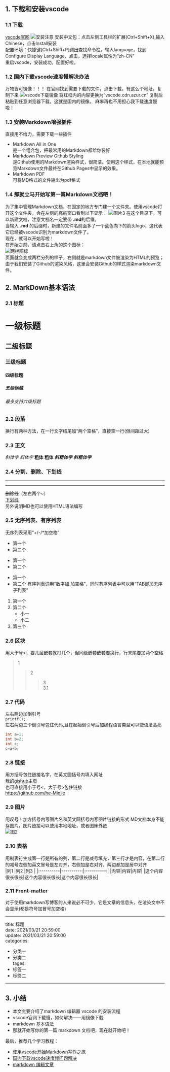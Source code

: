 
## 1. 下载和安装vscode
### 1.1 下载
[vscode官网](https://code.visualstudio.com/) 
![安装注意](images/安装注意.png) 
安装中文包：点击左侧工具栏的扩展(Ctrl+Shift+X),输入Chinese，点击Install安装  
配置环境：快捷键[Ctrl+Shift+P]调出查找命令栏，输入language，找到Configure Display Language，点击，选择locale属性为“zh-CN”  
重启vscode，安装成功，配置好啦。
### 1.2 国内下载vscode速度慢解决办法
万物皆可镜像！！！
在官网找到需要下载的文件，点击下载，有这么个地址，复制下来
![vscode下载镜像](images/vscode下载镜像.png)
将红框内的内容更换为“vscode.cdn.azur.cn”
复制后粘贴到任意浏览器下载，这就是国内的镜像。
麻麻再也不用担心我下载速度慢啦！  
### 1.3 安装Markdown增强插件
直接用不给力，需要下载一些插件
+ Markdown All in One  
  是一个组合包，把最常用的Markdown都给你装好
+ Markdown Preview Github Styling  
  是Github使用的Markdown渲染样式，很简洁。使用这个样式，在本地就能预览Markdown文件最终在Github Pages中显示的效果。
+ Markdown PDF   
  可将MD格式的文件输出为pdf格式
### 1.4 那就立马开始写第一篇Markdown文档吧！
为了集中管理Markdown文档，在固定的地方专门建一个文件夹。使用vscode打开这个文件夹，会在左侧的高航窗口看到以下显示：
![图片3](images/打开文件夹.png)
在这个目录下，可以新建文档，注意文档名一定要带 **.md**的后缀。  
当输入 **.md** 的后缀时，新建的文件名前面多了一个蓝色向下的箭头logo，这代表它已经被vscode识别为markdown文件了。  
现在，就可以开始写啦！  
在开始之前，请点击右上角的这个图标：  
![两栏图标](images/两栏图标.png)  
页面就会变成两栏分列的样子，右侧就是markdown文件被渲染为HTML的预览；  
由于我们安装了Github的渲染风格，这里会安装Github的样式渲染markdown文件。
## 2. MarkDown基本语法
### 2.1 标题
# 一级标题
## 二级标题
### 三级标题
#### 四级标题
##### 五级标题
###### 最多支持六级标题
### 2.2 段落
换行有两种方法，在一行文字结尾加“两个空格”，直接空一行(但间距过大)  
### 2.3 正文
*斜体字* _斜体字_
**粗体** __粗体__
***斜粗体字*** ___斜粗体字___
### 2.4 分割、删除、下划线
---
***
~~删除线~~（左右两个~）  
<u>下划线</u>  
另外说明MD也可以使用HTML语法编写  

### 2.5 无序列表、有序列表
无序列表采用“+/-/*加空格”

+ 第一个  
+ 第二个
- 第一个
- 第二个
* 第一个
* 第二个
有序列表词用“数字加.加空格”，同时有序列表中可以用“TAB键加无序子列表”
1. 第一个
2. 第二个
    - 小一
    - 小二
3. 第三个
### 2.6 区块
用大于号>，要几层嵌套就打几个，但同级嵌套嵌套要换行，行末尾要加两个空格
>1
>>2
>>>3  
>>>3.1
### 2.7 代码
左右两边加倒引号  
`printf();`  
左右两边三个倒引号包住代码,且在起始倒引号后加编程语言类型可以使语法高亮
```c
int a=1;
int b=2;
int c;
c=a+b;
```
### 2.8 链接
用方括号包住链接名字，在英文圆括号内填入网址  
[我的gishub主页](https://github.com/he-Minjie)  
也可直接用小于号<，大于号>包住链接  
<https://github.com/he-Minjie>
### 2.9 图片
用叹号！加方括号内写图片名和英文圆括号内写图片链接的形式
MD文档本身不能存图片，图片链接可以使用本地地址，或者图床外链  
![图2](images/cat.jpg)
### 2.10 表格
用制表符生成第一行是所有的列，第二行是减号填充，第三行才是内容，在第二行的减号左侧加英文冒号是左对齐，右侧加是右对齐，两边都加是居中对齐   
|列1        |列2        |列3         |
|:----------|----------:|:----------:|
|内容|内容|内容|
|这个内容很长很长|这个内容很长很长|这个内容很长很长| 
### 2.11 Front-matter
对于使用markdown写博客的人来说必不可少，它是文章的信息头，在渲染文中不会显示(都是符号加冒号加空格)

---
title: 标题  
date: 2021/03/21 20:59:00  
update: 2021/03/21 20:59:00  
categories: 
- 分类一
- 分类二  
tages:
- 标签一
- 标签二
---    
## 3. 小结
- 本文主要介绍了markdown 编辑器 vscode 的安装流程  
- vscode官网下载慢，如何解决——用镜像下载
- markdown 基本语法
- 那就开始写你的第一篇 markdown 文档吧，现在就开始吧！  

最后，推荐几个学习教程：
- [使用vscode开始Markdown写作之旅](https://zhuanlan.zhihu.com/p/56943330) 
- [国内下载vscode速度慢问题解决](https://zhuanlan.zhihu.com/p/112215618)
- [markdown 编辑文章](https://b23.tv/mIc2ZJ)